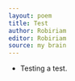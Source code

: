 ```yaml
---
layout: poem
title: Test
author: Robiriam
editor: Robiriam
source: my brain
---
```


- Testing a test.

